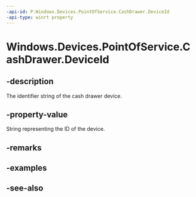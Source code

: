 ```yaml
---
-api-id: P:Windows.Devices.PointOfService.CashDrawer.DeviceId
-api-type: winrt property
---
```


<!-- Property syntax
public string DeviceId { get; }
-->

# Windows.Devices.PointOfService.CashDrawer.DeviceId

## -description
The identifier string of the cash drawer device.

## -property-value
String representing the ID of the device.

## -remarks

## -examples

## -see-also
